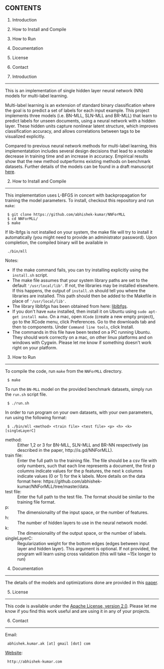 CONTENTS
--------

1. Introduction
2. How to Install and Compile
3. How to Run
4. Documentation
5. License
6. Contact


1. Introduction
--------------------

This is an implementation of single hidden layer neural network (NN) models for multi-label learning.

Multi-label learning is an extension of standard binary classification where the goal is to predict a set of labels for each input example. This project implements three models (i.e. BN-MLL, SLN-MLL and BR-MLL) that learn to predict labels for unseen documents, using a neural network with a hidden layer. These hidden units capture nonlinear latent structure, which improves classification accuracy, and allows correlations between tags to be visualized explicitly.

Compared to previous neural network methods for multi-label learning, this implementatation includes several design decisions that lead to a notable decrease in training time and an increase in accuracy. Empirical results show that the new method outperforms existing methods on benchmark datasets.
Further details of the models can be found in a draft manuscript [here](http://is.gd/NNForMLL).


2. How to Install and Compile
---------------------
This implementation uses L-BFGS in concert with backpropagation for training the model parameters.
To install, checkout this repository and run `make`:


     $ git clone https://github.com/abhishek-kumar/NNForMLL
     $ cd NNForMLL/
     $ make

If lib-lbfgs is not installed on your system, the make file will try to install it automatically (you might need to provide an administrator password).
Upon completion, the compiled binary will be available in

     ./bin/mll

Notes:
  * If the make command fails, you can try installing explicitly using the `install.sh` script.
  * The make file assumes that your system library paths are set to the default `'/usr/local/lib'`. If not, the libraries may be installed elsewhere. If this happens, the output of `install.sh` should tell you where the libraries are installed. This path should then be added to the Makefile in place of `'/usr/local/lib'`.
  * The library liblbfgs has been obtained from here: [liblbfgs](http://www.chokkan.org/software/liblbfgs/).
  * If you don't have `make` installed, then install it on Ubuntu using `sudo apt-get install make`. On a mac, open `XCode` (create a new empty project), go to the XCode menu, click Preferences. Go to the downloads tab and then to components. Under `Command line tools`, click Install.
  * The commands in this file have been tested on a PC running Ubuntu. They should work correctly on a mac, on other linux platforms and on windows with Cygwin. Please let me know if something doesn't work right on your platform.


3. How to Run
-----------------------------------
To compile the code, run `make` from the `NNForMLL` directory.

     $ make

To run the `BN-MLL` model on the provided benchmark datasets, simply run the `run.sh` script file.

     $ ./run.sh

In order to run program on your own datasets, with your own parameters, run using the following format:

     $ ./bin/mll <method> <train file> <test file> <p> <h> <k> [singleLayerC]

<dl>
<dt>method:     </dt>
<dd>Either 1,2 or 3 for BN-MLL, SLN-MLL and BR-NN respectively (as described in the paper, http://is.gd/NNForMLL).</dd>

<dt>train file: </dt>
<dd>Enter the full path to the training file. The file should be a csv file with only numbers, such that each line represents a document, the first p columns indicate values for the p features, the next k columns indicate values (0 or 1) for the k labels. More details on the data format here: https://github.com/abhishek-kumar/NNForMLL/tree/master/data. </th></tr>

<dt>test file:  </dt>
<dd>Enter the full path to the test file. The format should be similar to the training file format.</dd>

<dt>p:          </dt>
<dd>The dimensionality of the input space, or the number of features.</dd>

<dt>h:          </dt>
<dd>The number of hidden layers to use in the neural network model.</dd>

<dt>k:          </dt>
<dd>The dimensionality of the output space, or the number of labels.</dd>

<dt>singleLayerC:</dt>
<dd>Regularization weight for the bottom edges (edges between input layer and hidden layer). This argument is optional. If not provided, the program will learn using cross validation (this will take ~15x longer to run)</dd>
</dl>

4. Documentation
----------------
The details of the models and optimizations done are provided in this [paper](http://is.gd/NNForMLL).


5. License
----------
This code is available under the [Apache License, version 2.0](http://www.apache.org/licenses/LICENSE-2.0.html).
Please let me know if you find this work useful and are using it in any of your projects.


6. Contact
----------

Email:

     abhishek.kumar.ak [at] gmail [dot] com

[Website](http://abhishek-kumar.com):

     http://abhishek-kumar.com
